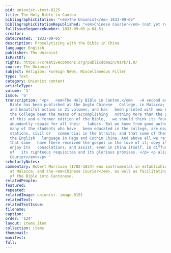 ```yaml
---
pid: unionist--text-0125
title: The Holy Bible in Canton
bibliographicCitation: "<em>The Unionist</em> 1833-09-05"
bibliographicCitationRepublished: "<em>Chinese Courier</em> (not yet researched)"
fullIssueSequenceNumber: 1833-09-05 p.04.51
creator: 
dateCreated: '1833-09-05'
description: Proselytizing with the Bible in China
language: English
publisher: The Unionist
IsPartOf: 
rights: https://creativecommons.org/publicdomain/mark/1.0/
source: The Unionist
subject: Religion; Foreign News; Miscellaneous Filler
type: Text
category: Unionist content
articleType: 
volume: '1'
issue: '6'
transcription: '<p>   <em>The Holy Bible in Canton.</em>   —A second edition of the
  Bible has been published at the Anglo Chinese   College, in Malacca; it is a large
  and beautiful octavo in 21 volumes, and has   been printed with new blocks. Had
  the College been the means of accomplishing   nothing more than the publication
  of this and a former edition of the Bible,   we should think its founder and contributors
  abundantly repaid for all their   labors. But we know from good authority, that
  many of the students who have   been educated in the college, are now filling respectable
  stations, civil or   commercial in the Straits; and that some of them are teaching
  the English   language in Pegu and Cochin China. And above all we rejoice to know
  that some   have there received the gospel in the love of it; obey its precepts;
  enjoy its   consolations; and assist, even in China itself, in diffusing a knowledge
  of   its righteous requisites and its glorious promises. </p> <p align="right"><em>Chinese
  Courier</em></p> '
scholarlyNotes: 
commentary: Robert Morrison (1782-1834) was instrumental in establishing the college
  at Malacca, and the <em>Chinese Courier</em>, as well as facilitating this translation
  of the Bible into Cantonese.
relatedPeople: 
featured: 
repeated: 
relatedImage: unionist--image-0191
relatedText: 
relatedTextIssue: 
filename: 
caption: 
order: '124'
layout: items_item
collection: items
thumbnail: 
manifest: 
full: 
---
```

